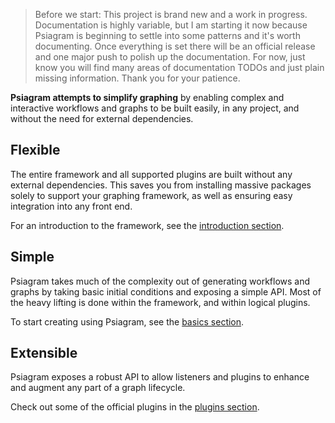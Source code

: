 > Before we start: This project is brand new and a work in progress.
> Documentation is highly variable, but I am starting it now because Psiagram is
> beginning to settle into some patterns and it's worth documenting. Once
> everything is set there will be an official release and one major push to
> polish up the documentation. For now, just know you will find many areas of
> documentation TODOs and just plain missing information. Thank you for your
> patience.

**Psiagram attempts to simplify graphing** by enabling complex and interactive
workflows and graphs to be built easily, in any project, and without the need
for external dependencies.

## Flexible

The entire framework and all supported plugins are built without any external
dependencies. This saves you from installing massive packages solely to support
your graphing framework, as well as ensuring easy integration into any front
end.

For an introduction to the framework, see the
[introduction section](./introduction/README.md).

## Simple

Psiagram takes much of the complexity out of generating workflows and graphs by
taking basic initial conditions and exposing a simple API. Most of the heavy
lifting is done within the framework, and within logical plugins.

To start creating using Psiagram, see the [basics section](./basics/README.md).

## Extensible

Psiagram exposes a robust API to allow listeners and plugins to enhance and
augment any part of a graph lifecycle.

Check out some of the official plugins in the
[plugins section](./plugins/README.md).
